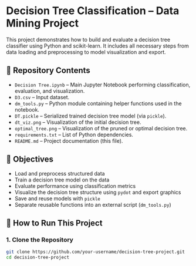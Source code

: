 # Decision Tree Classification – Data Mining Project

This project demonstrates how to build and evaluate a decision tree classifier using Python and scikit-learn. It includes all necessary steps from data loading and preprocessing to model visualization and export.

## 📂 Repository Contents

- `Decision Tree.ipynb` – Main Jupyter Notebook performing classification, evaluation, and visualization.
- `D3.csv` – Input dataset.
- `dm_tools.py` – Python module containing helper functions used in the notebook.
- `DT.pickle` – Serialized trained decision tree model (via `pickle`).
- `dt_viz.png` – Visualization of the initial decision tree.
- `optimal_tree.png` – Visualization of the pruned or optimal decision tree.
- `requirements.txt` – List of Python dependencies.
- `README.md` – Project documentation (this file).

## 🎯 Objectives

- Load and preprocess structured data
- Train a decision tree model on the data
- Evaluate performance using classification metrics
- Visualize the decision tree structure using `pydot` and export graphics
- Save and reuse models with `pickle`
- Separate reusable functions into an external script (`dm_tools.py`)

## 🚀 How to Run This Project

### 1. Clone the Repository

```bash
git clone https://github.com/your-username/decision-tree-project.git
cd decision-tree-project
